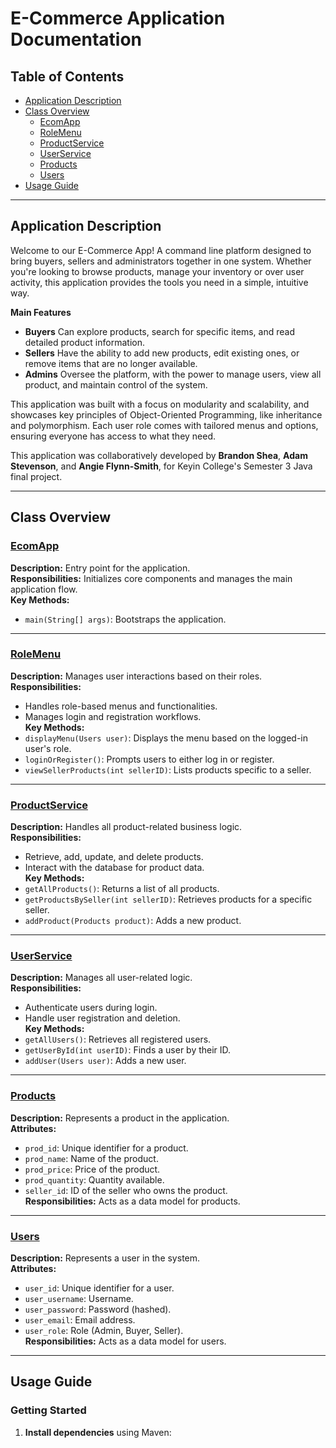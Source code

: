 # E-Commerce Application Documentation

## Table of Contents
- [Application Description](#application-description)
- [Class Overview](#class-overview)
    - [EcomApp](#ecomapp)
    - [RoleMenu](#rolemenu)
    - [ProductService](#productservice)
    - [UserService](#userservice)
    - [Products](#products)
    - [Users](#users)
- [Usage Guide](#usage-guide)

---

## Application Description
Welcome to our E-Commerce App! A command line platform designed to bring buyers, sellers and administrators together in one system.
Whether you're looking to browse products, manage your inventory or over user activity, this application provides the tools you need
in a simple, intuitive way.

**Main Features**
- **Buyers** Can explore products, search for specific items, and read detailed product information.
- **Sellers** Have the ability to add new products, edit existing ones, or remove items that are no longer available.
- **Admins** Oversee the platform, with the power to manage users, view all product, and maintain control of the system.

This application was built with a focus on modularity and scalability, and showcases key principles of Object-Oriented Programming,
like inheritance and polymorphism. Each user role comes with tailored menus and options, ensuring everyone has access to what they need.

This application was collaboratively developed by **Brandon Shea**, **Adam Stevenson**, and **Angie Flynn-Smith**, for 
Keyin College's Semester 3 Java final project.


---

## Class Overview

### [EcomApp](#ecomapp)
**Description:** Entry point for the application.  
**Responsibilities:** Initializes core components and manages the main application flow.  
**Key Methods:**
- `main(String[] args)`: Bootstraps the application.

---

### [RoleMenu](#rolemenu)
**Description:** Manages user interactions based on their roles.  
**Responsibilities:**
- Handles role-based menus and functionalities.
- Manages login and registration workflows.  
  **Key Methods:**
- `displayMenu(Users user)`: Displays the menu based on the logged-in user's role.
- `loginOrRegister()`: Prompts users to either log in or register.
- `viewSellerProducts(int sellerID)`: Lists products specific to a seller.

---

### [ProductService](#productservice)
**Description:** Handles all product-related business logic.  
**Responsibilities:**
- Retrieve, add, update, and delete products.
- Interact with the database for product data.  
  **Key Methods:**
- `getAllProducts()`: Returns a list of all products.
- `getProductsBySeller(int sellerID)`: Retrieves products for a specific seller.
- `addProduct(Products product)`: Adds a new product.

---

### [UserService](#userservice)
**Description:** Manages all user-related logic.  
**Responsibilities:**
- Authenticate users during login.
- Handle user registration and deletion.  
  **Key Methods:**
- `getAllUsers()`: Retrieves all registered users.
- `getUserById(int userID)`: Finds a user by their ID.
- `addUser(Users user)`: Adds a new user.

---

### [Products](#products)
**Description:** Represents a product in the application.  
**Attributes:**
- `prod_id`: Unique identifier for a product.
- `prod_name`: Name of the product.
- `prod_price`: Price of the product.
- `prod_quantity`: Quantity available.
- `seller_id`: ID of the seller who owns the product.  
  **Responsibilities:** Acts as a data model for products.

---

### [Users](#users)
**Description:** Represents a user in the system.  
**Attributes:**
- `user_id`: Unique identifier for a user.
- `user_username`: Username.
- `user_password`: Password (hashed).
- `user_email`: Email address.
- `user_role`: Role (Admin, Buyer, Seller).  
  **Responsibilities:** Acts as a data model for users.

---

## Usage Guide
<a id="usage-guide"></a>

### Getting Started
1. **Install dependencies** using Maven:
